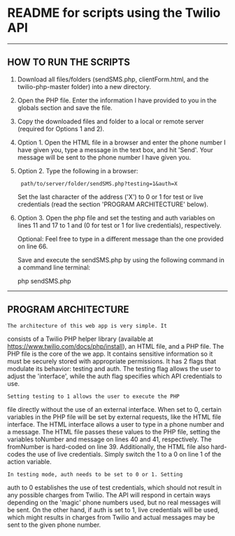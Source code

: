 # README for scripts using the Twilio API

------------------------------------------------------------
HOW TO RUN THE SCRIPTS
------------------------------------------------------------

1. Download all files/folders (sendSMS.php, clientForm.html,
   and the twilio-php-master folder) into a new directory.

2. Open the PHP file. Enter the information I have provided
   to you in the globals section and save the file.

3. Copy the downloaded files and folder to a local
   or remote server (required for Options 1 and 2). 

4. Option 1. Open the HTML file in a browser and enter the 
   phone number I have given you, type a message in the 
   text box, and hit 'Send'. Your message will be sent to
   the phone number I have given you.

5. Option 2. Type the following in a browser:

		path/to/server/folder/sendSMS.php?testing=1&auth=X

   Set the last character of the address ('X') to 0 or 1 
   for test or live credentials (read the section 
   'PROGRAM ARCHITECTURE' below).

6. Option 3. Open the php file and set the testing and auth
   variables on lines 11 and 17 to 1 and (0 for test or 1 
   for live credentials), respectively. 

   Optional: Feel free to type in a different message than
   the one provided on line 66.

   Save and execute the sendSMS.php by using the following
   command in a command line terminal:

   php sendSMS.php


-----------------------------------------------------------
PROGRAM ARCHITECTURE
-----------------------------------------------------------

	The architecture of this web app is very simple. It 
consists of a Twilio PHP helper library (available at 
https://www.twilio.com/docs/php/install), an HTML file, and
a PHP file. The PHP file is the core of the we app. It 
contains sensitive information so it must be securely 
stored with appropriate permissions. It has 2 flags that 
modulate its behavior: testing and auth. The testing flag 
allows the user to adjust the 'interface', while the auth
flag specifies which API credentials to use.

	Setting testing to 1 allows the user to execute the PHP
file directly without the use of an external interface.
When set to 0, certain variables in the PHP file will be
set by external requests, like the HTML file interface. The
HTML interface allows a user to type in a phone number and
a message. The HTML file passes these values to the PHP
file, setting the variables toNumber and message on lines
40 and 41, respectively. The fromNumber is hard-coded on 
line 39. Additionally, the HTML file also hard-codes the 
use of live credentials. Simply switch the 1 to a 0 on line 
1 of the action variable.

	In testing mode, auth needs to be set to 0 or 1. Setting 
auth to 0 establishes the use of test credentials, which 
should not result in any possible charges from Twilio. The
API will respond in certain ways depending on the 'magic'
phone numbers used, but no real messages will be sent. On 
the other hand, if auth is set to 1, live credentials will 
be used, which might results in charges from Twilio and 
actual messages may be sent to the given phone number.
